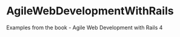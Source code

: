 AgileWebDevelopmentWithRails
============================

Examples from the book - Agile Web Development with Rails 4
